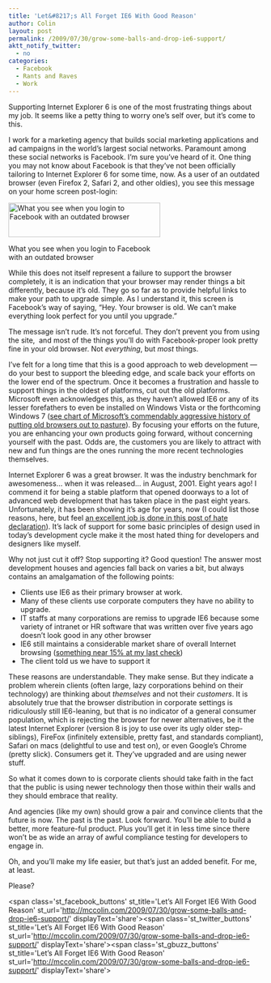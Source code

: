 ```yaml
---
title: 'Let&#8217;s All Forget IE6 With Good Reason'
author: Colin
layout: post
permalink: /2009/07/30/grow-some-balls-and-drop-ie6-support/
aktt_notify_twitter:
  - no
categories:
  - Facebook
  - Rants and Raves
  - Work
---
```

Supporting Internet Explorer 6 is one of the most frustrating things about my job. It seems like a petty thing to worry one&#8217;s self over, but it&#8217;s come to this.

I work for a marketing agency that builds social marketing applications and ad campaigns in the world&#8217;s largest social networks. Paramount among these social networks is Facebook. I&#8217;m sure you&#8217;ve heard of it. One thing you may not know about Facebook is that they&#8217;ve not been officially tailoring to Internet Explorer 6 for some time, now. As a user of an outdated browser (even Firefox 2, Safari 2, and other oldies), you see this message on your home screen post-login:

<div id="attachment_89" class="wp-caption aligncenter" style="width: 310px">
  <img class="size-medium wp-image-89" title="ie6_fb_msg" src="http://colinmccloskey.com/blog/wp-content/uploads/2009/07/ie6_fb_msg-300x68.png" alt="What you see when you login to Facebook with an outdated browser" width="300" height="68" /><p class="wp-caption-text">
    What you see when you login to Facebook with an outdated browser
  </p>
</div>

While this does not itself represent a failure to support the browser completely, it is an indication that your browser may render things a bit differently, because it&#8217;s old. They go so far as to provide helpful links to make your path to upgrade simple. As I understand it, this screen is Facebook&#8217;s way of saying, &#8220;Hey. Your browser is old. We can&#8217;t make everything look perfect for you until you upgrade.&#8221;

The message isn&#8217;t rude. It&#8217;s not forceful. They don&#8217;t prevent you from using the site,  and most of the things you&#8217;ll do with Facebook-proper look pretty fine in your old browser. Not *everything*, but *most* things.

I&#8217;ve felt for a long time that this is a good approach to web development &#8212; do your best to support the bleeding edge, and scale back your efforts on the lower end of the spectrum. Once it becomes a frustration and hassle to support things in the oldest of platforms, cut out the old platforms. Microsoft even acknowledges this, as they haven&#8217;t allowed IE6 or any of its lesser forefathers to even be installed on Windows Vista or the forthcoming Windows 7 ([see chart of Microsoft&#8217;s commendably aggressive history of putting old browsers out to pasture][1]). By focusing your efforts on the future, you are enhancing your own products going forward, without concerning yourself with the past. Odds are, the customers you are likely to attract with new and fun things are the ones running the more recent technologies themselves.

Internet Explorer 6 was a great browser. It was the industry benchmark for awesomeness&#8230; when it was released&#8230; in August, 2001. Eight years ago! I commend it for being a stable platform that opened doorways to a lot of advanced web development that has taken place in the past eight years. Unfortunately, it has been showing it&#8217;s age for years, now (I could list those reasons, here, but feel [an excellent job is done in this post of hate declaration][2]). It&#8217;s lack of support for some basic principles of design used in today&#8217;s development cycle make it the most hated thing for developers and designers like myself.

Why not just cut it off? Stop supporting it? Good question! The answer most development houses and agencies fall back on varies a bit, but always contains an amalgamation of the following points:

*   Clients use IE6 as their primary browser at work.
*   Many of these clients use corporate computers they have no ability to upgrade.
*   IT staffs at many corporations are remiss to upgrade IE6 because some variety of intranet or HR software that was written over five years ago doesn&#8217;t look good in any other browser
*   IE6 still maintains a considerable market share of overall Internet browsing ([something near 15% at my last check][3])
*   The client told us we have to support it

These reasons are understandable. They make sense. But they indicate a problem wherein clients (often large, lazy corporations behind on their technology) are thinking about *themselves* and not their *customers*. It is absolutely true that the browser distribution in corporate settings is ridiculously still IE6-leaning, but that is no indicator of a general consumer population, which is rejecting the browser for newer alternatives, be it the latest Internet Explorer (version 8 is joy to use over its ugly older step-siblings), FireFox (infinitely extensible, pretty fast, and standards compliant), Safari on macs (delightful to use and test on), or even Google&#8217;s Chrome (pretty slick). Consumers get it. They&#8217;ve upgraded and are using newer stuff.

So what it comes down to is corporate clients should take faith in the fact that the public is using newer technology then those within their walls and they should embrace that reality.

And agencies (like my own) should grow a pair and convince clients that the future is now. The past is the past. Look forward. You&#8217;ll be able to build a better, more feature-ful product. Plus you&#8217;ll get it in less time since there won&#8217;t be as wide an array of awful compliance testing for developers to engage in.

Oh, and you&#8217;ll make my life easier, but that&#8217;s just an added benefit. For me, at least.

Please?

<span class='st\_facebook\_buttons' st\_title='Let&#8217;s All Forget IE6 With Good Reason' st\_url='http://mccolin.com/2009/07/30/grow-some-balls-and-drop-ie6-support/' displayText='share'></span><span class='st\_twitter\_buttons' st\_title='Let&#8217;s All Forget IE6 With Good Reason' st\_url='http://mccolin.com/2009/07/30/grow-some-balls-and-drop-ie6-support/' displayText='share'></span><span class='st\_gbuzz\_buttons' st\_title='Let&#8217;s All Forget IE6 With Good Reason' st\_url='http://mccolin.com/2009/07/30/grow-some-balls-and-drop-ie6-support/' displayText='share'></span>

 [1]: http://en.wikipedia.org/wiki/Internet_Explorer#OS_compatibility "Internet Explorer OS compatibility chart, courtesy of the editable public"
 [2]: http://www.contrast.ie/blog/dear-ie6-i-hate-you/ "Why IE6 is well-hated"
 [3]: http://www.w3schools.com/browsers/browsers_stats.asp "Browser Statistics and market share figures"